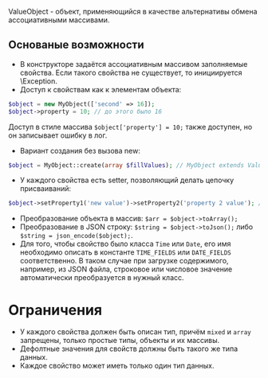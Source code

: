 ValueObject - объект, применяющийся в качестве альтернативы обмена ассоциативными массивами.

## Основаные возможности
* В конструкторе задаётся ассоциативным массивом заполняемые свойства. Если такого свойства не существует, то инициируется \Exception.
* Доступ к свойствам как к элементам объекта: 
```php 
$object = new MyObject(['second' => 16]);
$object->property = 10; // до этого было 16
``` 
Доступ в стиле массива ```$object['property'] = 10;``` также доступен, но он записывает ошибку в лог.
* Вариант создания без вызова new: 
```php
$object = MyObject::create(array $fillValues); // MyObject extends ValueObject
```
* У каждого свойства есть setter, позволяющий делать цепочку присваиваний: 
```php
$object->setProperty1('new value')->setProperty2('property 2 value'); // где имена свойств: property1 и property2 
```
* Преобразование объекта в массив: ```$arr = $object->toArray();```
* Преобразование в JSON строку: ```$string = $object->toJson();``` либо ```$string = json_encode($object);```.
* Для того, чтобы свойство было класса ```Time``` или ```Date```, его имя необходимо описать в константе ```TIME_FIELDS``` или ```DATE_FIELDS``` соответственно.
В таком случае при загрузке содержимого, например, из JSON файла, строковое или числовое значение автоматически преобразуется в нужный класс.

# Ограничения
* У каждого свойства должен быть описан тип, причём `mixed` и `array` запрещены, только простые типы, объекты и их массивы.
* Дефолтные значения для свойств должны быть такого же типа данных.
* Каждое свойство может иметь только один тип данных.
